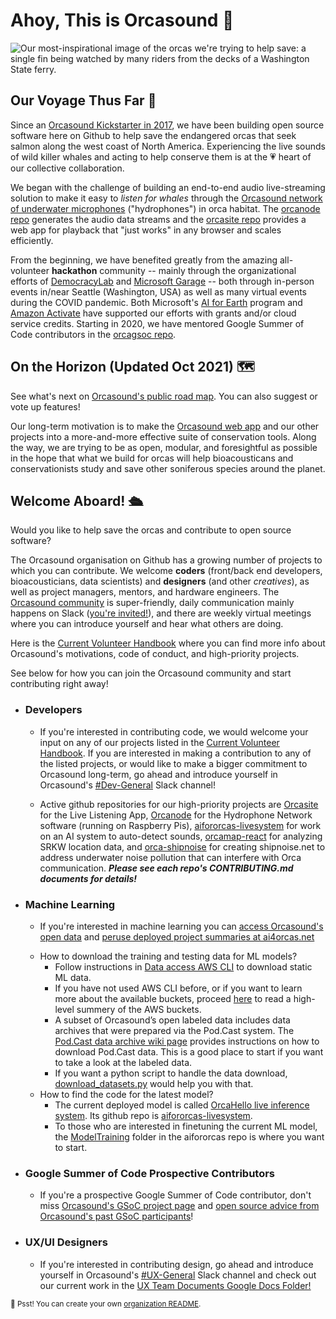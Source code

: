 <h1> Ahoy, This is Orcasound 👋 </h1>

<img alt="Our most-inspirational image of the orcas we're trying to help save: a single fin being watched by many riders from the decks of a Washington State ferry." src="https://user-images.githubusercontent.com/14044595/138359353-7ed3b581-613f-40f4-98ea-eacb91c5b04b.png">

<h2> Our Voyage Thus Far 🧭 </h2>

Since an [Orcasound Kickstarter in 2017](https://www.kickstarter.com/projects/sveirs/orcasound-listen-for-whales), we have been building open source software here on Github to help save the endangered orcas that seek salmon along the west coast of North America. Experiencing the live sounds of wild killer whales and acting to help conserve them is at the 💗 heart of our collective collaboration.

We began with the challenge of building an end-to-end audio live-streaming solution to make it easy to *listen for whales* through the [Orcasound network of underwater microphones](https://orcasound.net) ("hydrophones") in orca habitat. The [orcanode repo](https://github.com/orcasound/orcanode) generates the audio data streams and the [orcasite repo](https://github.com/orcasound/orcasite) provides a web app for playback that "just works" in any browser and scales efficiently. 

From the beginning, we have benefited greatly from the amazing all-volunteer **hackathon** community -- mainly through the organizational efforts of [DemocracyLab](https://www.democracylab.org/projects/81) and [Microsoft Garage](https://www.microsoft.com/en-us/garage/) -- both through in-person events in/near Seattle (Washington, USA) as well as many virtual events during the COVID pandemic. Both Microsoft's [AI for Earth](https://www.microsoft.com/en-us/ai/ai-for-earth) program and [Amazon Activate](https://aws.amazon.com/activate/) have supported our efforts with grants and/or cloud service credits. Starting in 2020, we have mentored Google Summer of Code contributors in the [orcagsoc repo](https://github.com/orcasound/orcagsoc). 

<h2> On the Horizon (Updated Oct 2021) 🗺️ </h2>

See what's next on [Orcasound's public road map](https://trello.com/b/wBg0qhss/orcasound-roadmap). You can also suggest or vote up features!

Our long-term motivation is to make the [Orcasound web app](https://live.orcasound.net/) and our other projects into a more-and-more effective suite of conservation tools. Along the way, we are trying to be as open, modular, and foresightful as possible in the hope that what we build for orcas will help bioacousticans and conservationists study and save other soniferous species around the planet.

<h2> Welcome Aboard! 🛳️ </h2>

Would you like to help save the orcas and contribute to open source software? 

The Orcasound organisation on Github has a growing number of projects to which you can contribute. We welcome **coders** (front/back end developers, bioacousticians, data scientists) and **designers** (and other *creatives*), as well as project managers, mentors, and hardware engineers. The [Orcasound community](https://www.orcasound.net/hacker-hall-of-fame/) is super-friendly, daily communication mainly happens on Slack ([you're invited!](https://join.slack.com/t/orcasound/shared_invite/zt-bd1jk2q9-FjeWr3OzocDBwDgS0g1FdQ)), and there are weekly virtual meetings where you can introduce yourself and hear what others are doing. 

Here is the [Current Volunteer Handbook](https://drive.google.com/file/d/1GHuylE3qPm2UAyUA_f1yOtMgutBpXF6V/view?usp=sharing) where you can find more info about Orcasound's motivations, code of conduct, and high-priority projects.

See below for how you can join the Orcasound community and start contributing right away!

* <h3> Developers </h3>

	+ If you're interested in contributing code, we would welcome your input on any of our projects listed in the [Current Volunteer Handbook](https://drive.google.com/file/d/1GHuylE3qPm2UAyUA_f1yOtMgutBpXF6V/view?usp=sharing). If you are interested in making a contribution to any of the listed projects, or would like to make a bigger commitment to Orcasound long-term, go ahead and introduce yourself in Orcasound's [#Dev-General](https://orcasound.slack.com/archives/C01HLLQ0UTG) Slack channel!

	+ Active github repositories for our high-priority projects are [Orcasite](https://github.com/orcasound/orcasite) for the Live Listening App, [Orcanode](https://github.com/orcasound/orcanode) for the Hydrophone Network software (running on Raspberry Pis), [aifororcas-livesystem](https://github.com/orcasound/aifororcas-livesystem) for work on an AI system to auto-detect sounds, [orcamap-react](https://github.com/orcasound/orcamap-react) for analyzing SRKW location data, and [orca-shipnoise](https://github.com/orcasound/orca-shipnoise) for creating shipnoise.net to address underwater noise pollution that can interfere with Orca communication. ***Please see each repo's CONTRIBUTING.md documents for details!***

* <h3> Machine Learning </h3>

	+ If you're interested in machine learning you can [access Orcasound's open data](https://github.com/orcasound/orcadata/wiki) and [peruse deployed project summaries at ai4orcas.net](https://ai4orcas.net/portfolio/) </p>
	+ How to download the training and testing data for ML models?
		+ Follow instructions in [Data access AWS CLI](https://github.com/orcasound/orcadata/wiki/Data-access-via-AWS-CLI) to download static ML data.
		+ If you have not used AWS CLI before, or if you want to learn more about the available buckets, proceed [here](https://github.com/orcasound/orcadata/blob/master/access.md) to read a high-level summery of the AWS buckets.
		+ A subset of Orcasound’s open labeled data includes data archives that were prepared via the Pod.Cast system. The [Pod.Cast data archive wiki page](https://github.com/orcasound/orcadata/wiki/Pod.Cast-data-archive) provides instructions on how to download Pod.Cast data. This is a good place to start if you want to take a look at the labeled data.
		+ If you want a python script to handle the data download, [download_datasets.py](https://github.com/orcasound/aifororcas-orcaml/blob/master/data_ml/tools/download_datasets.py) would help you with that.
	+ How to find the code for the latest model? 
		+ The current deployed model is called [OrcaHello live inference system](https://ai4orcas.net/portfolio/orcahello/). Its github repo is [aifororcas-livesystem](https://github.com/orcasound/aifororcas-livesystem). 
		+ To those who are interested in finetuning the current ML model, the [ModelTraining](https://github.com/orcasound/aifororcas-livesystem/tree/main/ModelTraining) folder in the aifororcas repo is where you want to start.


* <h3> Google Summer of Code Prospective Contributors </h3>

	+ If you're a prospective Google Summer of Code contributor, don't miss [Orcasound's GSoC project page](https://www.orcasound.net/portfolio/google-summer-of-code-open-source-software-for-students-orcas/) and [open source advice from Orcasound's past GSoC participants](https://github.com/orcasound/orcagsoc/blob/master/OPEN-SOURCE-best-practice+tips.md)!

 * <h3> UX/UI Designers </h3>

	+ If you're interested in contributing design, go ahead and introduce yourself in Orcasound's [#UX-General](https://orcasound.slack.com/archives/CE5KAK4D6) Slack channel and check out our current work in the [UX Team Documents Google Docs Folder!](https://drive.google.com/drive/folders/1RGAnSUuAfbjw4JjFzqswAvvn9Wz2v2dK?usp=sharing)

<sub>🤫 Psst! You can create your own [organization README](https://docs.github.com/en/organizations/collaborating-with-groups-in-organizations/customizing-your-organizations-profile).</sub>
